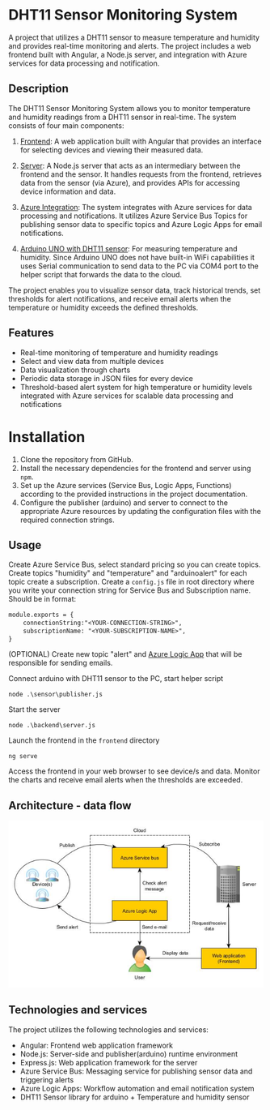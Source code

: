 # DHT11 Sensor Monitoring System
A project that utilizes a DHT11 sensor to measure temperature and humidity and provides real-time monitoring and alerts. The project includes a web frontend built with Angular, a Node.js server, and integration with Azure services for data processing and notification.

## Description
The DHT11 Sensor Monitoring System allows you to monitor temperature and humidity readings from a DHT11 sensor in real-time. The system consists of four main components:

1. [Frontend](./frontend/README.md): A web application built with Angular that provides an interface for selecting devices and viewing their measured data.

2. [Server](./backend/README.md): A Node.js server that acts as an intermediary between the frontend and the sensor. It handles requests from the frontend, retrieves data from the sensor (via Azure), and provides APIs for accessing device information and data.

3. [Azure Integration](#usage): The system integrates with Azure services for data processing and notifications. It utilizes Azure Service Bus Topics for publishing sensor data to specific topics and Azure Logic Apps for email notifications.
   
4. [Arduino UNO with DHT11 sensor](./sensor/README.md): For measuring temperature and humidity. Since Arduino UNO does not have built-in WiFi capabilities it uses Serial communication to send data to the PC via COM4 port to the helper script that forwards the data to the cloud.

The project enables you to visualize sensor data, track historical trends, set thresholds for alert notifications, and receive email alerts when the temperature or humidity exceeds the defined thresholds.

## Features
- Real-time monitoring of temperature and humidity readings
- Select and view data from multiple devices
- Data visualization through charts
- Periodic data storage in JSON files for every device
- Threshold-based alert system for high temperature or humidity levels integrated with Azure services for scalable data processing and notifications

# Installation
1. Clone the repository from GitHub.
2. Install the necessary dependencies for the frontend and server using `npm`.
3. Set up the Azure services (Service Bus, Logic Apps, Functions) according to the provided instructions in the project documentation.
4. Configure the publisher (arduino) and server to connect to the appropriate Azure resources by updating the configuration files with the required connection strings.

## Usage

Create Azure Service Bus, select standard pricing so you can create topics. Create topics "humidity" and "temperature" and "arduinoalert" for each topic create a subscription. Create a `config.js` file in root directory where you write your connection string for Service Bus and Subscription name. Should be in format:

```
module.exports = {
    connectionString:"<YOUR-CONNECTION-STRING>",
    subscriptionName: "<YOUR-SUBSCRIPTION-NAME>",
}
```

(OPTIONAL) Create new topic "alert" and [Azure Logic App](./Logic_app.JPG) that will be responsible for sending emails.

Connect arduino with DHT11 sensor to the PC, start helper script

```
node .\sensor\publisher.js
```

Start the server 
```
node .\backend\server.js
```
Launch the frontend in the `frontend` directory 
```
ng serve
```
Access the frontend in your web browser to see device/s and data.
Monitor the charts and receive email alerts when the thresholds are exceeded.

## Architecture - data flow

![Diagram](diagram.jpg)

## Technologies and services
The project utilizes the following technologies and services:

- Angular: Frontend web application framework
- Node.js: Server-side and publisher(arduino) runtime environment
- Express.js: Web application framework for the server
- Azure Service Bus: Messaging service for publishing sensor data and triggering alerts
- Azure Logic Apps: Workflow automation and email notification system
- DHT11 Sensor library for arduino + Temperature and humidity sensor

